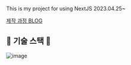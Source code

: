 
This is my project for using NextJS 2023.04.25~

[제작 과정 BLOG](https://talkingorange.github.io/category/#NextJS)


## 💜 기술 스택 💜
![image](https://user-images.githubusercontent.com/88815795/235820222-2c3bb7dd-ecca-4064-9700-8dc97db3d48e.png)
